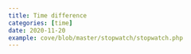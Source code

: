 ```yaml
---
title: Time difference
categories: [time]
date: 2020-11-20
example: cove/blob/master/stopwatch/stopwatch.php
---
```

